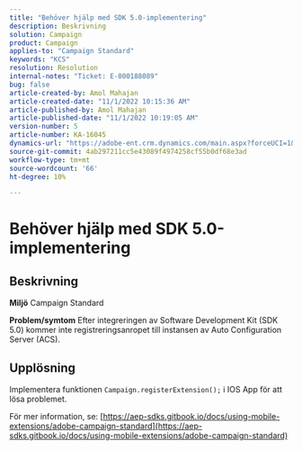 ```yaml
---
title: "Behöver hjälp med SDK 5.0-implementering"
description: Beskrivning
solution: Campaign
product: Campaign
applies-to: "Campaign Standard"
keywords: "KCS"
resolution: Resolution
internal-notes: "Ticket: E-000188089"
bug: false
article-created-by: Amol Mahajan
article-created-date: "11/1/2022 10:15:36 AM"
article-published-by: Amol Mahajan
article-published-date: "11/1/2022 10:19:05 AM"
version-number: 5
article-number: KA-16045
dynamics-url: "https://adobe-ent.crm.dynamics.com/main.aspx?forceUCI=1&pagetype=entityrecord&etn=knowledgearticle&id=5079b61d-ce59-ed11-9561-6045bd006a22"
source-git-commit: 4ab297211cc5e43089f4974258cf55b0df68e3ad
workflow-type: tm+mt
source-wordcount: '66'
ht-degree: 10%

---
```


# Behöver hjälp med SDK 5.0-implementering

## Beskrivning

<b>Miljö</b>
Campaign Standard


<b>Problem/symtom</b>
Efter integreringen av Software Development Kit (SDK 5.0) kommer inte registreringsanropet till instansen av Auto Configuration Server (ACS).


## Upplösning


Implementera funktionen `Campaign.registerExtension();` i IOS App för att lösa problemet.

För mer information, se: [https://aep-sdks.gitbook.io/docs/using-mobile-extensions/adobe-campaign-standard](https://aep-sdks.gitbook.io/docs/using-mobile-extensions/adobe-campaign-standard)
